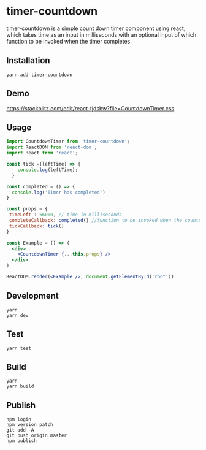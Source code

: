 # timer-countdown

timer-countdown is a simple count down timer component using react, which takes time as an input in milliseconds with an optional input of which function to be invoked when the timer completes.

## Installation

`yarn add timer-countdown`

## Demo

https://stackblitz.com/edit/react-tjdsbw?file=CountdownTimer.css

## Usage

```jsx
import CountdownTimer from 'timer-countdown';
import ReactDOM from 'react-dom';
import React from 'react';

const tick =(leftTime) => {
    console.log(leftTime);
  }

const completed = () => {
  console.log('Timer has completed')
}

const props = {
 timeLeft : 56000, // time in milliseconds
 completeCallback: completed() //function to be invoked when the countdown timer finishes
 tickCallback: tick()
}

const Example = () => (
  <div>
    <CountdownTimer {...this.props} />
  </div>
)

ReactDOM.render(<Example />, document.getElementById('root'))
```

## Development
    yarn
    yarn dev

## Test
    yarn test

## Build
    yarn
    yarn build

## Publish
    npm login
    npm version patch
    git add -A
    git push origin master
    npm publish
